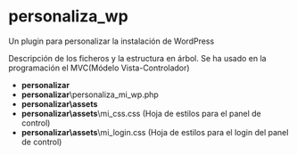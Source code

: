 # personaliza_wp
Un plugin para personalizar la instalación de WordPress

Descripción de los ficheros y la estructura en árbol.
Se ha usado en la programación el MVC(Módelo Vista-Controlador)

- **personalizar**
- **personalizar**\personaliza_mi_wp.php
- **personalizar\assets**
- **personalizar\assets**\mi_css.css   (Hoja de estilos para el panel de control)
- **personalizar\assets**\mi_login.css (Hoja de estilos para el login del panel de control)

